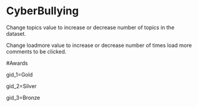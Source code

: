 # CyberBullying

Change topics value to increase or decrease number of topics in the dataset.

Change loadmore value to increase or decrease number of times load more comments to be clicked.


#Awards

gid_1=Gold

gid_2=Silver

gid_3=Bronze
